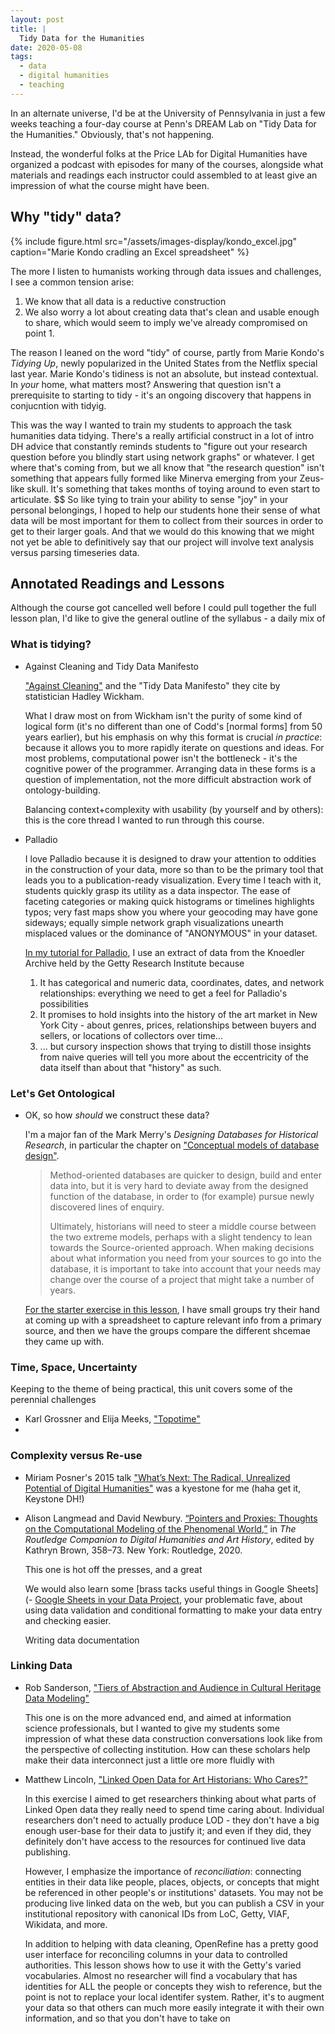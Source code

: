 ```yaml
---
layout: post
title: |
  Tidy Data for the Humanities
date: 2020-05-08
tags:
  - data
  - digital humanities
  - teaching
---
```


In an alternate universe, I'd be at the University of Pennsylvania in just a few weeks teaching a four-day course at Penn's DREAM Lab on "Tidy Data for the Humanities." Obviously, that's not happening.

Instead, the wonderful folks at the Price LAb for Digital Humanities have organized a podcast with episodes for many of the courses, alongside what materials and readings each instructor could assembled to at least give an impression of what the course might have been.

## Why "tidy" data?

{% include figure.html src="/assets/images-display/kondo_excel.jpg" caption="Marie Kondo cradling an Excel spreadsheet" %}

The more I listen to humanists working through data issues and challenges, I see a common tension arise:

1. We know that all data is a reductive construction
2. We also worry a lot about creating data that's clean and usable enough to share, which would seem to imply we've already compromised on point 1.

The reason I leaned on the word "tidy" of course, partly from Marie Kondo's _Tidying Up_, newly popularized in the United States from the Netflix special last year. Marie Kondo's tidiness is not an absolute, but instead contextual. In _your_ home, what matters most? Answering that question isn't a prerequisite to starting to tidy - it's an ongoing discovery that happens in conjucntion with tidyig.

This was the way I wanted to train my students to approach the task humanities data tidying. There's a really artificial construct in a lot of intro DH advice that constantly reminds students to "figure out your research question before you blindly start using network graphs" or whatever. I get where that's coming from, but we all know that "the research question" isn't something that appears fully formed like Minerva emerging from your Zeus-like skull. It's something that takes months of toying around to even start to articulate.
$$
So like tying to train your ability to sense "joy" in your personal belongings, I hoped to help our students hone their sense of what data will be most important for them to collect from their sources in order to get to their larger goals. And that we would do this knowing that we might not yet be able to definitively say that our project will involve text analysis versus parsing timeseries data.

## Annotated Readings and Lessons

Although the course got cancelled well before I could pull together the full lesson plan, I'd like to give the general outline of the syllabus - a daily mix of

### What is tidying?

- Against Cleaning and Tidy Data Manifesto

  ["Against Cleaning"](https://doi.org/10.5749/j.ctvg251hk.26) and the "Tidy Data Manifesto" they cite by statistician Hadley Wickham.

  What I draw most on from Wickham isn't the purity of some kind of logical form (it's no different than one of Codd's [normal forms] from 50 years earlier), but his emphasis on why this format is crucial _in practice_: because it allows you to more rapidly iterate on questions and ideas. For most problems, computational power isn't the bottleneck - it's the cognitive power of the programmer. Arranging data in these forms is a question of implementation, not the more difficult abstraction work of ontology-building.

  Balancing context+complexity with usability (by yourself and by others): this is the core thread I wanted to run through this course.

- Palladio

  I love Palladio because it is designed to draw your attention to oddities in the construction of your data, more so than to be the primary tool that leads you to a publication-ready visualization. Every time I teach with it, students quickly grasp its utility as a data inspector. The ease of faceting categories or making quick histograms or timelines highlights typos; very fast maps show you where your geocoding may have gone sideways; equally simple network graph visualizations unearth misplaced values or the dominance of "ANONYMOUS" in your dataset.

  [In my tutorial for Palladio](/mapping-knoedler-palladio/), I use an extract of data from the Knoedler Archive held by the Getty Research Institute because

  1. It has categorical and numeric data, coordinates, dates, and network relationships: everything we need to get a feel for Palladio's possibilities
  2. It promises to hold insights into the history of the art market in New York City - about genres, prices, relationships between buyers and sellers, or locations of collectors over time...
  3. ... but cursory inspection shows that trying to distill those insights from naive queries will tell you more about the eccentricity of the data itself than about that "history" as such.

### Let's Get Ontological

- OK, so how _should_ we construct these data?

  I'm a major fan of the Mark Merry's _Designing Databases for Historical Research_, in particular the chapter on ["Conceptual models of database design"](https://port.sas.ac.uk/mod/book/view.php?id=75&chapterid=133).

  > Method-oriented databases are quicker to design, build and enter data into, but it is very hard to deviate away from the designed function of the database, in order to (for example) pursue newly discovered lines of enquiry.
  >
  > Ultimately, historians will need to steer a middle course between the two extreme models, perhaps with a slight tendency to lean towards the Source-oriented approach. When making decisions about what information you need from your sources to go into the database, it is important to take into account that your needs may change over the course of a project that might take a number of years.

  [For the starter exercise in this lesson](/tidy-dh-data), I have small groups try their hand at coming up with a spreadsheet to capture relevant info from a primary source, and then we have the groups compare the different shcemae they came up with.

### Time, Space, Uncertainty

Keeping to the theme of being practical, this unit covers some of the perennial challenges

- Karl Grossner and Elija Meeks, ["Topotime"](http://dh.stanford.edu/topotime/docs/TemporalGeometry.pdf)
-

### Complexity versus Re-use

- Miriam Posner's 2015 talk ["What’s Next: The Radical, Unrealized Potential of Digital Humanities"](https://miriamposner.com/blog/whats-next-the-radical-unrealized-potential-of-digital-humanities/) was a kyestone for me (haha get it, Keystone DH!)

- Alison Langmead and David Newbury. [“Pointers and Proxies: Thoughts on the Computational Modeling of the Phenomenal World,”](https://www.taylorfrancis.com/books/e/9780429505188/chapters/10.4324/9780429505188-31.) in _The Routledge Companion to Digital Humanities and Art History_, edited by Kathryn Brown, 358–73. New York: Routledge, 2020.

  This one is hot off the presses, and a great

  We would also learn some [brass tacks useful things in Google Sheets](- [Google Sheets in your Data Project](/2018/03/26/best-practices-for-using-google-sheets-in-your-data-project.html), your problematic fave, about using data validation and conditional formatting to make your data entry and checking easier.

  Writing data documentation

### Linking Data

- Rob Sanderson, ["Tiers of Abstraction and Audience in Cultural Heritage Data Modeling"](https://www.slideshare.net/azaroth42/tiers-of-abstraction-and-audience-in-cultural-heritage-data-modeling-230217697)

  This one is on the more advanced end, and aimed at information science professionals, but I wanted to give my students some impression of what these data construction conversations look like from the perspective of collecting institution. How can these scholars help make their data interconnect just a little ore more fluidly with

- Matthew Lincoln, ["Linked Open Data for Art Historians: Who Cares?"](https://doi.org/10.1184/R1/11325704.v1)

  In this exercise I aimed to get researchers thinking about what parts of Linked Open data they really need to spend time caring about. Individual researchers don't need to actually produce LOD - they don't have a big enough user-base for their data to justify it; and even if they did, they definitely don't have access to the resources for continued live data publishing.

  However, I emphasize the importance of _reconciliation_: connecting entities in their data like people, places, objects, or concepts that might be referenced in other people's or institutions' datasets. You may not be producing live linked data on the web, but you can publish a CSV in your institutional repository with canonical IDs from LoC, Getty, VIAF, Wikidata, and more.

  In addition to helping with data cleaning, OpenRefine has a pretty good user interface for reconciling columns in your data to controlled authorities. This lesson shows how to use it with the Getty's varied vocabularies. Almost no researcher will find a vocabulary that has identities for ALL the people or concepts they wish to reference, but the point is not to replace your local identifer system. Rather, it's to augment your data so that others can much more easily integrate it with their own information, and so that you don't have to take on
